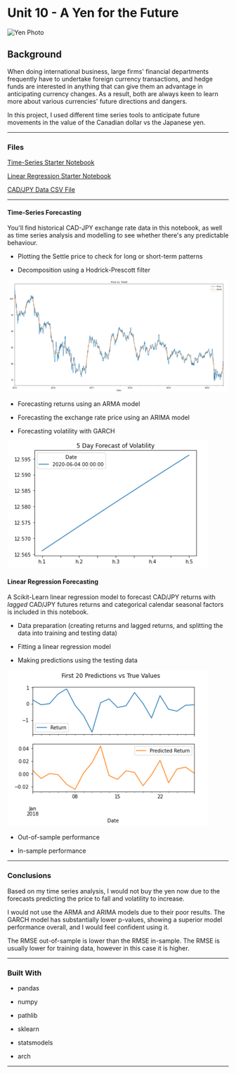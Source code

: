 # Unit 10 - A Yen for the Future

![Yen Photo](Images/unit-10-readme-photo.png)

## Background

When doing international business, large firms' financial departments frequently have to undertake foreign currency transactions, and hedge funds are interested in anything that can give them an advantage in anticipating currency changes. As a result, both are always keen to learn more about various currencies' future directions and dangers.

In this project, I used different time series tools to anticipate future movements in the value of the Canadian dollar vs the Japanese yen.

- - -

### Files

[Time-Series Starter Notebook](My_Code/time_series_analysis.ipynb)

[Linear Regression Starter Notebook](My_Code/regression_analysis.ipynb)

[CAD/JPY Data CSV File](My_Code/cad_jpy.csv)

- - -

#### Time-Series Forecasting

You'll find historical CAD-JPY exchange rate data in this notebook, as well as time series analysis and modelling to see whether there's any predictable behaviour.

* Plotting the Settle price to check for long or short-term patterns
   
* Decomposition using a Hodrick-Prescott filter

![PvT image](Images/PvT.PNG)
    
* Forecasting returns using an ARMA model
    
* Forecasting the exchange rate price using an ARIMA model
    
* Forecasting volatility with GARCH
   
![Vol image](Images/Vol.PNG)

#### Linear Regression Forecasting

A Scikit-Learn linear regression model to forecast CAD/JPY returns with *lagged* CAD/JPY futures returns and categorical calendar seasonal factors is included in this notebook.

* Data preparation (creating returns and lagged returns, and splitting the data into training and testing data)

* Fitting a linear regression model

* Making predictions using the testing data

![Predictions image](Images/20vTrue.PNG)

* Out-of-sample performance

* In-sample performance

- - -

### Conclusions


Based on my time series analysis, I would not buy the yen now due to the forecasts predicting the price to fall and volatility to increase.

I would not use the ARMA and ARIMA models due to their poor results. The GARCH model has substantially lower p-values, showing a superior model performance overall, and I would feel confident using it.

The RMSE out-of-sample is lower than the RMSE in-sample. The RMSE is usually lower for training data, however in this case it is higher.

- - -

### Built With

* pandas

* numpy

* pathlib

* sklearn

* statsmodels

* arch

- - -
